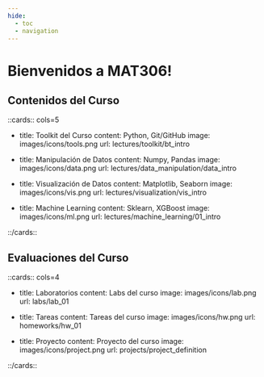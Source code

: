 ```yaml
---
hide:
  - toc
  - navigation
---
```



# Bienvenidos a MAT306!


## Contenidos del Curso

::cards:: cols=5

- title: Toolkit del Curso
  content: Python, Git/GitHub
  image: images/icons/tools.png
  url: lectures/toolkit/bt_intro

- title: Manipulación de Datos
  content: Numpy, Pandas
  image: images/icons/data.png
  url: lectures/data_manipulation/data_intro

- title: Visualización de Datos
  content: Matplotlib, Seaborn
  image: images/icons/vis.png
  url: lectures/visualization/vis_intro

- title: Machine Learning
  content: Sklearn, XGBoost
  image: images/icons/ml.png
  url: lectures/machine_learning/01_intro


::/cards::

## Evaluaciones del Curso

::cards:: cols=4

- title: Laboratorios
  content: Labs del curso
  image: images/icons/lab.png
  url: labs/lab_01

- title: Tareas
  content: Tareas del curso
  image: images/icons/hw.png
  url: homeworks/hw_01

- title: Proyecto
  content: Proyecto del curso
  image: images/icons/project.png
  url: projects/project_definition


::/cards::
